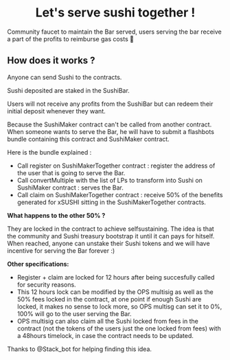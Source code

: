 # <h1 align="center"> Let's serve sushi together ! </h1>

Community faucet to maintain the Bar served, users serving the bar receive a part of the profits to reimburse gas costs :sushi:

## How does it works ?

Anyone can send Sushi to the contracts.

Sushi deposited are staked in the SushiBar.

Users will not receive any profits from the SushiBar but can redeem their initial deposit whenever they want.

Because the SushiMaker contract can't be called from another contract.
When someone wants to serve the Bar, he will have to submit a flashbots bundle containing this contract and SushiMaker contract.

Here is the bundle explained :

* Call register on SushiMakerTogether contract : register the address of the user that is going to serve the Bar.
* Call convertMultiple with the list of LPs to transform into Sushi on SushiMaker contract : serves the Bar.
* Call claim on SushiMakerTogether contract : receive 50% of the benefits generated for xSUSHI sitting in the SushiMakerTogether contracts.

**What happens to the other 50% ?**

They are locked in the contract to achieve selfsustaining.
The idea is that the community and Sushi treasury bootstrap it until it can pays for hitself.
When reached, anyone can unstake their Sushi tokens and we will have incentive for serving the Bar forever :)

**Other specifications:**

* Register + claim are locked for 12 hours after being succesfully called for security reasons.
* This 12 hours lock can be modified by the OPS multisig as well as the 50% fees locked in the contract, at one point if enough Sushi are locked, it makes no sense to lock more, so OPS multisg can set it to 0%, 100% will go to the user serving the Bar.
* OPS multisig can also claim all the Sushi locked from fees in the contract (not the tokens of the users just the one locked from fees) with a 48hours timelock, in case the contract needs to be updated.

Thanks to @Stack_bot for helping finding this idea.